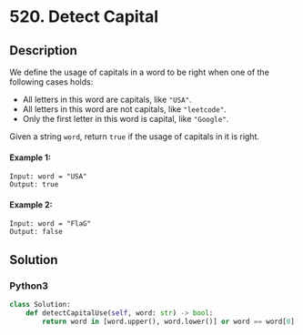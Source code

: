 # 520. Detect Capital

## Description
We define the usage of capitals in a word to be right when one of the following cases holds:

* All letters in this word are capitals, like `"USA"`.
* All letters in this word are not capitals, like `"leetcode"`.
* Only the first letter in this word is capital, like `"Google"`.

Given a string `word`, return `true` if the usage of capitals in it is right.

#### Example 1:
```
Input: word = "USA"
Output: true
```
#### Example 2:
```
Input: word = "FlaG"
Output: false
```


## Solution

### Python3
```python
class Solution:
    def detectCapitalUse(self, word: str) -> bool:
        return word in [word.upper(), word.lower()] or word == word[0].upper()+word.lower()[1:]
```